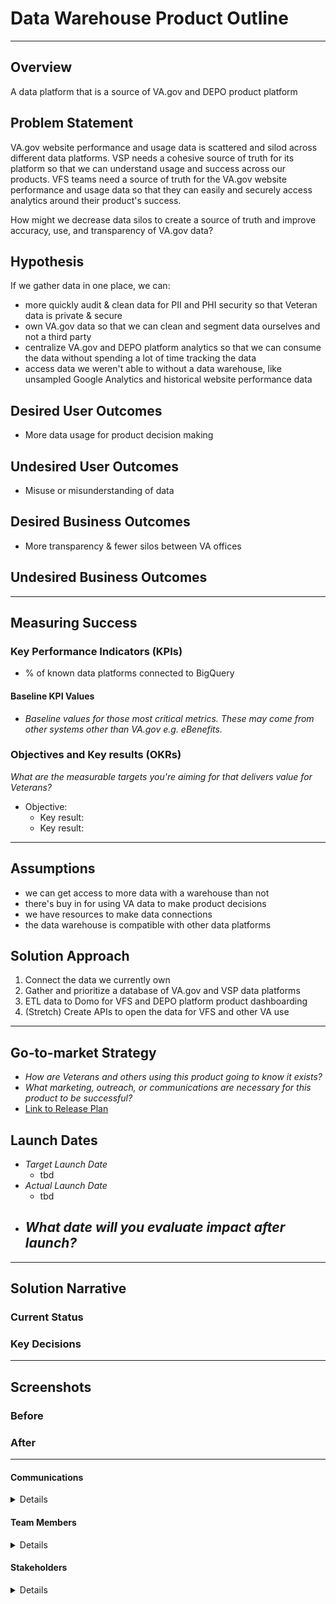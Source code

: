 # Data Warehouse Product Outline
---

## Overview
A data platform that is a source of VA.gov and DEPO product platform

## Problem Statement
VA.gov website performance and usage data is scattered and silod across different data platforms. VSP needs a cohesive source of truth for its platform so that we can understand usage and success across our products. VFS teams need a source of truth for the VA.gov website performance and usage data so that they can easily and securely access analytics around their product's success.

How might we decrease data silos to create a source of truth and improve accuracy, use, and transparency of VA.gov data?

## Hypothesis
If we gather data in one place, we can:
- more quickly audit & clean data for PII and PHI security so that Veteran data is private & secure
- own VA.gov data so that we can clean and segment data ourselves and not a third party
- centralize VA.gov and DEPO platform analytics so that we can consume the data without spending a lot of time tracking the data
- access data we weren't able to without a data warehouse, like unsampled Google Analytics and historical website performance data

 
## Desired User Outcomes

- More data usage for product decision making

## Undesired User Outcomes

- Misuse or misunderstanding of data

## Desired Business Outcomes

- More transparency & fewer silos between VA offices

## Undesired Business Outcomes


---
## Measuring Success


### Key Performance Indicators (KPIs)
- % of known data platforms connected to BigQuery

#### Baseline KPI Values
* _Baseline values for those most critical metrics. These may come from other systems other than VA.gov e.g. eBenefits._

### Objectives and Key results (OKRs)
_What are the measurable targets you're aiming for that delivers value for Veterans?_

- Objective:
  - Key result: 
  - Key result: 


---

## Assumptions
- we can get access to more data with a warehouse than not
- there's buy in for using VA data to make product decisions
- we have resources to make data connections
- the data warehouse is compatible with other data platforms

## Solution Approach

1. Connect the data we currently own
2. Gather and prioritize a database of VA.gov and VSP data platforms
3. ETL data to Domo for VFS and DEPO platform product dashboarding
4. (Stretch) Create APIs to open the data for VFS and other VA use

--- 

## Go-to-market Strategy
- *How are Veterans and others using this product going to know it exists?*
- *What marketing, outreach, or communications are necessary for this product to be successful?*
- [Link to Release Plan](#go-to-market-strategy)

## Launch Dates
- *Target Launch Date*
  - tbd
- *Actual Launch Date* 
  - tbd
- *What date will you evaluate impact after launch?*
  - 
---

## Solution Narrative

### Current Status

### Key Decisions

---
   
## Screenshots

### Before

### After

---

#### Communications

<details>

- Team Name: 
- GitHub Label: 
- Slack channel: 
- Product POCs:
- Stakeholders: 

</details>

#### Team Members

<details>
 
 - DEPO Lead: 
 - PM: 
 - Engineering:
 - Research/Design: 
 
</details>


#### Stakeholders

<details>
 
_What offices/departments are critical to make this initiative successful?_
 
</details>

